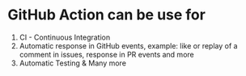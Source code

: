 # GitHub Action can be use for

1. CI - Continuous Integration
2. Automatic response in GitHub events, example: like or replay of a comment in issues, response in PR events and more
3. Automatic Testing & Many more